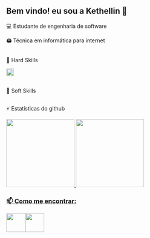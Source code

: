 ## Bem vindo! eu sou a Kethellin 👋

<p> 💻 Estudante de engenharia de software </p>
<p> 🖨 Técnica em informática para internet </p>

##

🧩 Hard Skills

<div>
    <img height="20em" src="https://img.shields.io/badge/HTML5-E34F26?style=for-the-badge&logo=html5&logoColor=white"/>
</div>

##

🤲 Soft Skills

##

⚡ Estatísticas do github

<div>
  <a href="https://github.com/gsfgabi">
  <img height="180em" src="https://github-readme-stats.vercel.app/api/top-langs/?username=Kethellin&layout=compact&langs_count=7&theme=dracula"/>
  <img height="180em" src="https://github-readme-stats.vercel.app/api?username=Kethellin&show_icons=true&theme=dracula&include_all_commits=true&count_private=true"/>
</div>
    
### 📫 Como me encontrar:

<div>
  <a href="mailto:Kethellin.kethellinpereirav@gmail.com" target="_blank"><img height="50px" src="https://img.icons8.com/?size=100&id=P7UIlhbpWzZm&format=png&color=000000" target="_blank
  </a>
  <a href="https://www.linkedin.com/in/kethellin-pereira/" target="_blank"><img height="50px" src="https://img.icons8.com/?size=100&id=13930&format=png&color=000000" target="_blank"></a> 
</div>
<!-- ![snake gif](https://github.com/Kethellin/Kethellin/blob/output/github-contribution-grid-snake.svg) -->

